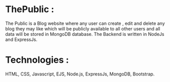 # ThePublic : 
The Public is a Blog website where any user can create , edit and delete any blog they may like which will be publicly available to all other users and all data will be stored in MongoDB database.
The Backend is written in NodeJs and ExpressJs.
# Technologies : 
 HTML, CSS, Javascript, EJS, Node.js, ExpressJs, MongoDB, Bootstrap.

 
